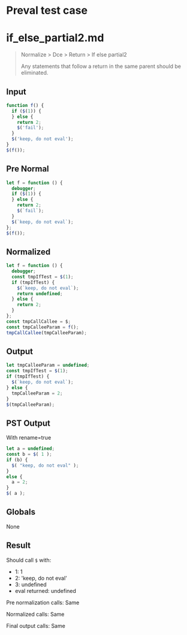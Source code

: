# Preval test case

# if_else_partial2.md

> Normalize > Dce > Return > If else partial2
>
> Any statements that follow a return in the same parent should be eliminated.

## Input

`````js filename=intro
function f() {
  if ($(1)) {
  } else {
    return 2;
    $('fail');
  }
  $('keep, do not eval');
}
$(f());
`````

## Pre Normal


`````js filename=intro
let f = function () {
  debugger;
  if ($(1)) {
  } else {
    return 2;
    $(`fail`);
  }
  $(`keep, do not eval`);
};
$(f());
`````

## Normalized


`````js filename=intro
let f = function () {
  debugger;
  const tmpIfTest = $(1);
  if (tmpIfTest) {
    $(`keep, do not eval`);
    return undefined;
  } else {
    return 2;
  }
};
const tmpCallCallee = $;
const tmpCalleeParam = f();
tmpCallCallee(tmpCalleeParam);
`````

## Output


`````js filename=intro
let tmpCalleeParam = undefined;
const tmpIfTest = $(1);
if (tmpIfTest) {
  $(`keep, do not eval`);
} else {
  tmpCalleeParam = 2;
}
$(tmpCalleeParam);
`````

## PST Output

With rename=true

`````js filename=intro
let a = undefined;
const b = $( 1 );
if (b) {
  $( "keep, do not eval" );
}
else {
  a = 2;
}
$( a );
`````

## Globals

None

## Result

Should call `$` with:
 - 1: 1
 - 2: 'keep, do not eval'
 - 3: undefined
 - eval returned: undefined

Pre normalization calls: Same

Normalized calls: Same

Final output calls: Same
